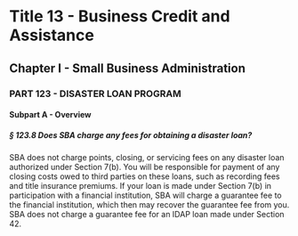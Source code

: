 
# Title 13 - Business Credit and Assistance
## Chapter I - Small Business Administration
### PART 123 - DISASTER LOAN PROGRAM
#### Subpart A - Overview
##### § 123.8 Does SBA charge any fees for obtaining a disaster loan?

SBA does not charge points, closing, or servicing fees on any disaster loan authorized under Section 7(b). You will be responsible for payment of any closing costs owed to third parties on these loans, such as recording fees and title insurance premiums. If your loan is made under Section 7(b) in participation with a financial institution, SBA will charge a guarantee fee to the financial institution, which then may recover the guarantee fee from you. SBA does not charge a guarantee fee for an IDAP loan made under Section 42.
